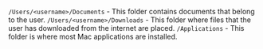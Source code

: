 ```/Users/<username>/Documents``` - This folder contains documents that belong to the user.
```/Users/<username>/Downloads``` - This folder where files that the user has downloaded from the internet are placed.
```/Applications``` - This folder is where most Mac applications are installed.
